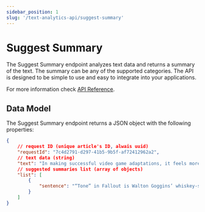 ```yaml
---
sidebar_position: 1
slug: '/text-analytics-api/suggest-summary'
---
```


# Suggest Summary

The Suggest Summary endpoint analyzes text data and returns a summary of the text. The summary can be any of the supported categories. The API is designed to be simple to use and easy to integrate into your applications.

For more information check [API Reference](/api-reference/suggest-summary).

## Data Model

The Suggest Summary endpoint returns a JSON object with the following properties:
```json
{
	// request ID (unique article's ID, alwais uuid)
	"requestId": "7c4d2791-d297-41b5-9b5f-af72412962a2",
	// text data (string)
	"text": "In making successful video game adaptations, it feels more important to strike the right tone rather than follow the source material to the letter. “Tone” in Fallout is Walton Goggins’ whiskey-soaked cowboy drawl ripped straight from the age of Gary Cooper and John Wayne extolling the virtues of bucolic Vault-Tec living with a sign that says “Test Subjects” just a touch off-screen.",
    // suggested summaries list (array of objects)
    "list": [
        {
            "sentence": "“Tone” in Fallout is Walton Goggins’ whiskey-soaked cowboy drawl ripped straight from the age of Gary Cooper and John Wayne extolling the virtues of bucolic Vault-Tec living with a sign that says “Test Subjects” just a touch off-screen.",
        }
    ]
}
```
